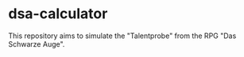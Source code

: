 # dsa-calculator
This repository aims to simulate the "Talentprobe" from the RPG "Das Schwarze Auge".
